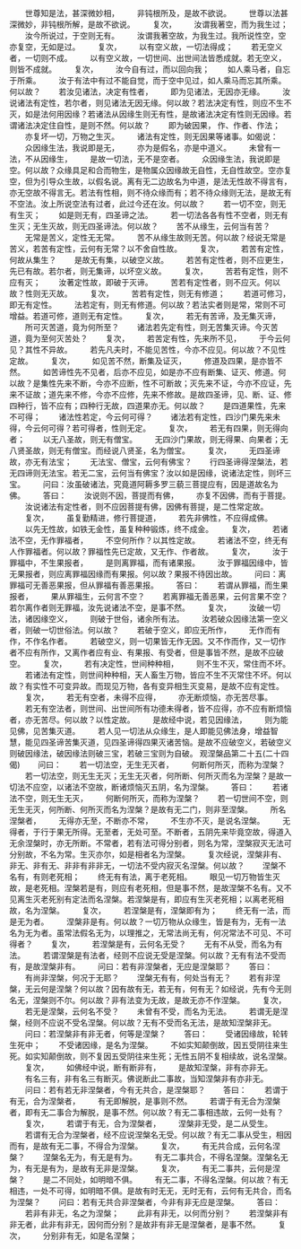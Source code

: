 <!-- { "loadSidebar": true } -->
　　世尊知是法，甚深微妙相，
　　非钝根所及，是故不欲说。
　　世尊以法甚深微妙，非钝根所解，是故不欲说。
　　复次，
　　汝谓我著空，而为我生过；
　　汝今所说过，于空则无有。
　　汝谓我著空故，为我生过。我所说性空，空亦复空，无如是过。
　　复次，
　　以有空义故，一切法得成；
　　若无空义者，一切则不成。
　　以有空义故，一切世间、出世间法皆悉成就。若无空义，则皆不成就。
　　复次，
　　汝今自有过，而以回向我；
　　如人乘马者，自忘于所乘。
　　汝于有法中有过不能自觉，而于空中见过，如人乘马而忘其所乘。何以故？
　　若汝见诸法，决定有性者，
　　即为见诸法，无因亦无缘。
　　汝说诸法有定性，若尔者，则见诸法无因无缘。何以故？若法决定有性，则应不生不灭，如是法何用因缘？若诸法从因缘生则无有性，是故诸法决定有性则无因缘。若谓诸法决定住自性，是则不然。何以故？
　　即为破因果，
作、作者、作法；
　　亦复坏一切，万物之生灭。
　　诸法有定性，则无因果等诸事。如偈说：
　　众因缘生法，我说即是无，
　　亦为是假名，亦是中道义。
　　未曾有一法，不从因缘生，
　　是故一切法，无不是空者。
　　众因缘生法，我说即是空。何以故？众缘具足和合而物生，是物属众因缘故无自性，无自性故空。空亦复空，但为引导众生故，以假名说。离有无二边故名为中道，是法无性故不得言有，亦无空故不得言无。若法有性相，则不待众缘而有；若不待众缘则无法，是故无有不空法。汝上所说空法有过者，此过今还在汝。何以故？
　　若一切不空，则无有生灭；
　　如是则无有，四圣谛之法。
　　若一切法各各有性不空者，则无有生灭；无生灭故，则无四圣谛法。何以故？
　　苦不从缘生，云何当有苦？
　　无常是苦义，定性无无常。
　　苦不从缘生故则无苦。何以故？经说无常是苦义，若苦有定性，云何有无常？以不舍自性故。
　　复次，
　　若苦有定性，何故从集生？
　　是故无有集，以破空义故。
　　若苦有定性者，则不应更生，先已有故。若尔者，则无集谛，以坏空义故。
　　复次，
　　苦若有定性，则不应有灭；
　　汝著定性故，即破于灭谛。
　　苦若有定性者，则不应灭。何以故？性则无灭故。
　　复次，
　　苦若有定性，则无有修道；
　　若道可修习，即无有定性。
　　法若定有，则无有修道。何以故？若法实者则是常，常则不可增益。若道可修，道则无有定性。
　　复次，
　　若无有苦谛，及无集灭谛，
　　所可灭苦道，竟为何所至？
　　诸法若先定有性，则无苦集灭谛。今灭苦道，竟为至何灭苦处？
　　复次，
　　若苦定有性，先来所不见，
　　于今云何见？其性不异故。
　　若先凡夫时，不能见苦性，今亦不应见。何以故？不见性定故。
　　复次，
　　如见苦不然，断集及证灭，
　　修道及四果，是亦皆不然。
　　如苦谛性先不见者，后亦不应见，如是亦不应有断集、证灭、修道。何以故？是集性先来不断，今亦不应断，性不可断故；灭先来不证，今亦不应证，先来不证故；道先来不修，今亦不应修，先来不修故。是故四圣谛，见、断、证、修四种行，皆不应有；四种行无故，四道果亦无。何以故？
　　是四道果性，先来不可得；
　　诸法性若定，今云何可得？
　　诸法若有定性，四沙门果先来未得，今云何可得？若可得者，性则无定。
　　复次，
　　若无有四果，则无得向者；
　　以无八圣故，则无有僧宝。
　　无四沙门果故，则无得果、向果者；无八贤圣故，则无有僧宝。而经说八贤圣，名为僧宝。
　　复次，
　　无四圣谛故，亦无有法宝；
　　无法宝、僧宝，云何有佛宝？
　　行四圣谛得涅槃法，若无四谛则无法宝。若无二宝，云何当有佛宝？汝以如是因缘，说诸法定性，则坏三宝。
　　问曰：汝虽破诸法，究竟道阿耨多罗三藐三菩提应有，因是道故名为佛。
　　答曰：
　　汝说则不因，菩提而有佛，
　　亦复不因佛，而有于菩提。
　　汝说诸法有定性者，则不应因菩提有佛，因佛有菩提，是二性常定故。
　　复次，
　　虽复勤精进，修行菩提道，
　　若先非佛性，不应得成佛。
　　以先无性故，如铁无金性，虽复种种锻炼，终不成金。
　　复次，
　　若诸法不空，无作罪福者，
　　不空何所作？以其性定故。
　　若诸法不空，终无有人作罪福者。何以故？罪福性先已定故，又无作、作者故。
　　复次，
　　汝于罪福中，不生果报者，
　　是则离罪福，而有诸果报。
　　汝于罪福因缘中，皆无果报者，则应离罪福因缘而有果报。何以故？果报不待因出故。
　　问曰：离罪福可无善恶果报，但从罪福有善恶果报。
　　答曰：
　　若谓从罪福，而生果报者，
　　果从罪福生，云何言不空？
　　若离罪福无善恶果，云何言果不空？若尔离作者则无罪福，汝先说诸法不空，是事不然。
　　复次，
　　汝破一切法，诸因缘空义，
　　则破于世俗，诸余所有法。
　　汝若破众因缘法第一空义者，则破一切世俗法。何以故？
　　若破于空义，即应无所作，
　　无作而有作，不作名作者。
　　若破空义，则一切果皆无作无因。又不作而作，又一切作者不应有所作，又离作者应有业、有果报、有受者，但是事皆不然，是故不应破空。
　　复次，
　　若有决定性，世间种种相，
　　则不生不灭，常住而不坏。
　　若诸法有定性，则世间种种相，天人畜生万物，皆应不生不灭常住不坏。何以故？有实性不可变异故。而现见万物，各有变异相生灭变易，是故不应有定性。
　　复次，
　　若无有空者，未得不应得，
　　亦无断烦恼，亦无苦尽事。
　　若无有空法者，则世间、出世间所有功德未得者，皆不应得，亦不应有断烦恼者，亦无苦尽。何以故？以性定故。
　　是故经中说，若见因缘法，
　　则为能见佛，见苦集灭道。
　　若人见一切法从众缘生，是人即能见佛法身，增益智慧，能见四圣谛苦集灭道，见四圣谛得四果灭诸苦恼。是故不应破空义，若破空义则破因缘法，破因缘法则破三宝，若破三宝则为自破。
观涅槃品第二十五(二十四偈)
　　问曰：
　　若一切法空，无生无灭者，
　　何断何所灭，而称为涅槃？
　　若一切法空，则无生无灭；无生无灭者，何所断、何所灭而名为涅槃？是故一切法不应空，以诸法不空故，断诸烦恼灭五阴，名为涅槃。
　　答曰：
　　若诸法不空，则无生无灭，
　　何断何所灭，而称为涅槃？
　　若一切世间不空，则无生无灭，何所断、何所灭而名为涅槃？是故有无二门，则非至涅槃。
　　所名涅槃者，
　　无得亦无至，不断亦不常，
　　不生亦不灭，是说名涅槃。
　　无得者，于行于果无所得。无至者，无处可至。不断者，五阴先来毕竟空故，得道入无余涅槃时，亦无所断。不常者，若有法可得分别者，则名为常，涅槃寂灭无法可分别故，不名为常。生灭亦尔，如是相者名为涅槃。
　　复次经说，涅槃非有、非无、非有无、非非有非非无，一切法不受内寂灭名涅槃。何以故？
　　涅槃不名有，有则老死相；
　　终无有有法，离于老死相。
　　眼见一切万物皆生灭故，是老死相。涅槃若是有，则应有老死相，但是事不然，是故涅槃不名有。又不见离生灭老死别有定法而名涅槃。若涅槃是有，即应有生灭老死相；以离老死相故，名为涅槃。
　　复次，
　　若涅槃是有，涅槃即有为；
　　终无有一法，而是无为者。
　　涅槃非是有。何以故？一切万物从众缘生，皆是有为，无有一法名为无为者。虽常法假名无为，以理推之，无常法尚无有，何况常法不可见、不可得者？
　　复次，
　　若涅槃是有，云何名无受？
　　无有不从受，而名为有法。
　　若谓涅槃是有法者，经则不应说无受是涅槃。何以故？无有有法不受而有，是故涅槃非有。
　　问曰：若有非涅槃者，无应是涅槃耶？
　　答曰：
　　有尚非涅槃，何况于无耶？
　　涅槃无有有，何处当有无？
　　若有非涅槃，无云何是涅槃？何以故？因有故有无，若无有，何有无？如经说，先有今无则名无，涅槃则不尔。何以故？非有法变为无故，是故无亦不作涅槃。
　　复次，
　　若无是涅槃，云何名不受？
　　未曾有不受，而名为无法。
　　若谓无是涅槃，经则不应说不受名涅槃。何以故？无有不受而名无法，是故知涅槃非无。
　　问曰：若涅槃非有非无者，何等是涅槃？
　　答曰：
　　受诸因缘故，轮转生死中；
　　不受诸因缘，是名为涅槃。
　　不如实知颠倒故，因五受阴往来生死。如实知颠倒故，则不复因五受阴往来生死；无性五阴不复相续故，说名涅槃。
　　复次，
　　如佛经中说，断有断非有，
　　是故知涅槃，非有亦非无。
　　有名三有，非有名三有断灭。佛说断此二事故，当知涅槃非有亦非无。
　　问曰：若有若无非涅槃者，今有无共合，是涅槃耶？
　　答曰：
　　若谓于有无，合为涅槃者，
　　有无即解脱，是事则不然。
　　若谓于有无合为涅槃者，即有无二事合为解脱，是事不然。何以故？有无二事相违故，云何一处有？
　　复次，
　　若谓于有无，合为涅槃者，
　　涅槃非无受，是二从受生。
　　若谓有无合为涅槃者，经不应说涅槃名无受。何以故？有无二事从受生，相因而有，是故有无二事，不得合为涅槃。
　　复次，
　　有无共合成，云何名涅槃？
　　涅槃名无为，有无是有为。
　　有无二事共合，不得名涅槃。涅槃名无为，有无是有为，是故有无非是涅槃。
　　复次，
　　有无二事共，云何是涅槃？
　　是二不同处，如明暗不俱。
　　有无二事，不得名涅槃。何以故？有无相违，一处不可得，如明暗不俱。是故有时无无，无时无有，云何有无共合，而名为涅槃？
　　问曰：若有无共合非涅槃者，今非有非无应是涅槃。
　　答曰：
　　若非有非无，名之为涅槃；
　　此非有非无，以何而分别？
　　若涅槃非有非无者，此非有非无，因何而分别？是故非有非无是涅槃者，是事不然。
　　复次，
　　分别非有无，如是名涅槃；

